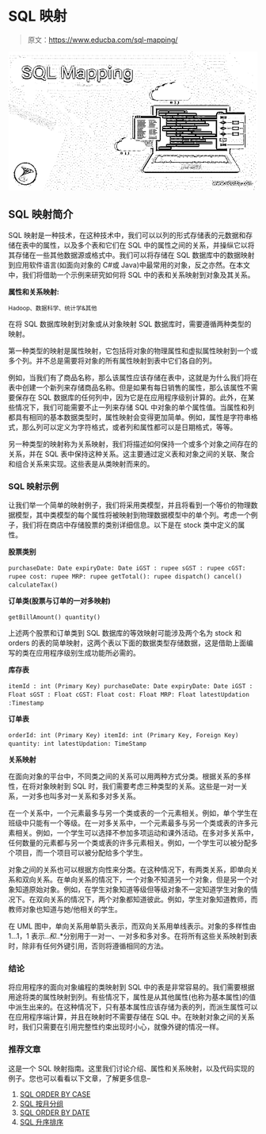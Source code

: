 # SQL 映射

> 原文：<https://www.educba.com/sql-mapping/>

![SQL Mapping](img/7171a61abd17c53e205971c4d1f800ff.png)



## SQL 映射简介

SQL 映射是一种技术，在这种技术中，我们可以以列的形式存储表的元数据和存储在表中的属性，以及多个表和它们在 SQL 中的属性之间的关系，并操纵它以将其存储在一些其他数据源或格式中。我们可以将存储在 SQL 数据库中的数据映射到应用软件语言(如面向对象的 C#或 Java)中最常用的对象，反之亦然。在本文中，我们将借助一个示例来研究如何将 SQL 中的表和关系映射到对象及其关系。

**属性和关系映射:**

<small>Hadoop、数据科学、统计学&其他</small>

在将 SQL 数据库映射到对象或从对象映射 SQL 数据库时，需要遵循两种类型的映射。

第一种类型的映射是属性映射，它包括将对象的物理属性和虚拟属性映射到一个或多个列。并不总是需要将对象的所有属性映射到表中它们各自的列。

例如，当我们有了商品名称，那么该属性应该存储在表中，这就是为什么我们将在表中创建一个新列来存储商品名称。但是如果有每日销售的属性，那么该属性不需要保存在 SQL 数据库的任何列中，因为它是在应用程序级别计算的。此外，在某些情况下，我们可能需要不止一列来存储 SQL 中对象的单个属性值。当属性和列都具有相同的基本数据类型时，属性映射会变得更加简单。例如，属性是字符串格式，那么列可以定义为字符格式，或者列和属性都可以是日期格式，等等。

另一种类型的映射称为关系映射，我们将描述如何保持一个或多个对象之间存在的关系，并在 SQL 表中保持这种关系。这主要通过定义表和对象之间的关联、聚合和组合关系来实现。这些表是从类映射而来的。

### SQL 映射示例

让我们举一个简单的映射例子，我们将采用类模型，并且将看到一个等价的物理数据模型，其中类模型的每个属性将被映射到物理数据模型中的单个列。考虑一个例子，我们将在商店中存储股票的类别详细信息。以下是在 stock 类中定义的属性。

**股票类别**

`purchaseDate: Date
expiryDate: Date
iGST : rupee
sGST : rupee
cGST: rupee
cost: rupee
MRP: rupee
getTotal(): rupee
dispatch()
cancel()
calculateTax()`

**订单类(股票与订单的一对多映射)**

`getBillAmount()
quantity()`

上述两个股票和订单类到 SQL 数据库的等效映射可能涉及两个名为 stock 和 orders 的表的简单映射，这两个表以下面的数据类型存储数据，这是借助上面编写的类在应用程序级别生成功能所必需的。

**库存表**

`itemId : int (Primary Key)
purchaseDate: Date
expiryDate: Date
iGST : Float
sGST : Float
cGST: Float
cost: Float
MRP: Float
latestUpdation :Timestamp`

**订单表**

`orderId: int (Primary Key)
itemId: int (Primary Key, Foreign Key)
quantity: int
latestUpdation: TimeStamp`

**关系映射**

在面向对象的平台中，不同类之间的关系可以用两种方式分类。根据关系的多样性，在将对象映射到 SQL 时，我们需要考虑三种类型的关系。这些是一对一关系，一对多也叫多对一关系和多对多关系。

在一个关系中，一个元素最多与另一个类或表的一个元素相关。例如，单个学生在班级中只能有一个等级。在一对多关系中，一个元素最多与另一个类或表的许多元素相关。例如，一个学生可以选择不参加多项运动和课外活动。在多对多关系中，任何数量的元素都与另一个类或表的许多元素相关。例如，一个学生可以被分配多个项目，而一个项目可以被分配给多个学生。

对象之间的关系也可以根据方向性来分类。在这种情况下，有两类关系，即单向关系和双向关系。在单向关系的情况下，一个对象不知道另一个对象，但是另一个对象知道原始对象。例如，在学生对象知道等级但等级对象不一定知道学生对象的情况下。在双向关系的情况下，两个对象都知道彼此。例如，学生对象知道教师，而教师对象也知道与她/他相关的学生。

在 UML 图中，单向关系用单箭头表示，而双向关系用单线表示。对象的多样性由 1…1，1 表示..*和*..*分别用于一对一、一对多和多对多。在将所有这些关系映射到表时，除非有任何外键引用，否则将遵循相同的方法。

### 结论

将应用程序的面向对象编程的类映射到 SQL 中的表是非常容易的。我们需要根据用途将类的属性映射到列。有些情况下，属性是从其他属性(也称为基本属性)的值中派生出来的。在这种情况下，只有基本属性应该存储为表的列，而派生属性可以在应用程序端计算，并且在映射时不需要存储在 SQL 中。在映射对象之间的关系时，我们只需要在引用完整性约束出现时小心，就像外键的情况一样。

### 推荐文章

这是一个 SQL 映射指南。这里我们讨论介绍、属性和关系映射，以及代码实现的例子。您也可以看看以下文章，了解更多信息–

1.  [SQL ORDER BY CASE](https://www.educba.com/sql-order-by-case/)
2.  [SQL 按月分组](https://www.educba.com/sql-group-by-month/)
3.  [SQL ORDER BY DATE](https://www.educba.com/sql-order-by-date/)
4.  [SQL 升序排序](https://www.educba.com/sql-order-by-ascending/)





